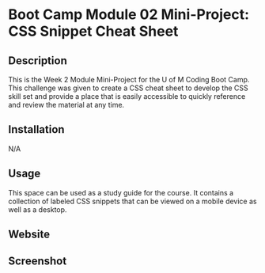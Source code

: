 # Boot Camp Module 02 Mini-Project: CSS Snippet Cheat Sheet

## Description

This is the Week 2 Module Mini-Project for the U of M Coding Boot Camp. This challenge was given to create a CSS cheat sheet to develop the CSS skill set and provide a place that is easily accessible to quickly reference and review the material at any time. 


## Installation

N/A


## Usage

This space can be used as a study guide for the course. It contains a collection of labeled CSS snippets that can be viewed on a mobile device as well as a desktop.




## Website



## Screenshot 


